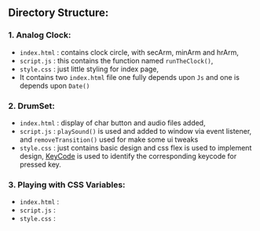 ## Directory Structure:

### 1. Analog Clock:
- `index.html` : contains clock circle, with secArm, minArm and hrArm,
- `script.js` : this contains the function named `runTheClock()`,
- `style.css` : just little styling for index page,
- It contains two `index.html` file one fully depends upon `Js` and one is depends upon `Date()`

### 2. DrumSet:
- `index.html` : display of char button and audio files added,
- `script.js` : `playSound()` is used and added to window via event listener, and `removeTransition()` used for make some ui tweaks
- `style.css` : just contains basic design and css flex is used to implement design,
[KeyCode](https://keycode.info) is used to identify the corresponding keycode for pressed key.

### 3. Playing with CSS Variables:
- `index.html` : 
- `script.js` : 
- `style.css` : 